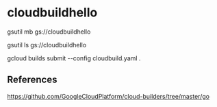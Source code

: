# cloudbuildhello

gsutil mb gs://cloudbuildhello

gsutil ls gs://cloudbuildhello

gcloud builds submit --config cloudbuild.yaml .

## References

https://github.com/GoogleCloudPlatform/cloud-builders/tree/master/go
